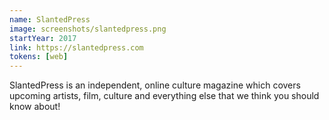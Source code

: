 ```yaml
---
name: SlantedPress
image: screenshots/slantedpress.png
startYear: 2017
link: https://slantedpress.com
tokens: [web]
---
```


SlantedPress is an independent, online culture magazine which covers upcoming artists, film, culture and everything else that we think you should know about!